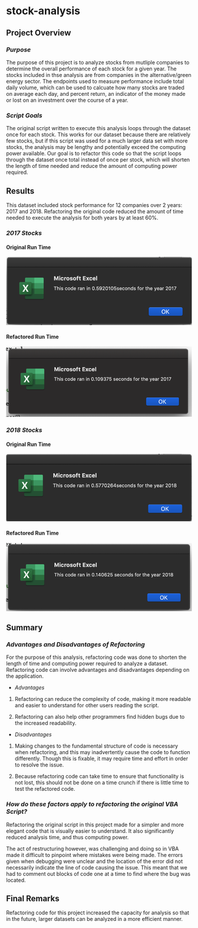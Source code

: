 # stock-analysis

## Project Overview
### *Purpose*
The purpose of this project is to analyze stocks from mutliple companies to determine the overall performance of each stock for a given year. The stocks included in thse analysis are from companies in the alternative/green energy sector. The endpoints used to measure performance include total daily volume, which can be used to calcuate how many stocks are traded on average each day, and percent return, an indicator of the money made or lost on an investment over the course of a year. 

### *Script Goals*
The original script written to execute this analysis loops through the dataset once for each stock. This works for our dataset because there are relatively few stocks, but if this script was used for a much larger data set with more stocks, the analysis may be lengthy and potentially exceed the computing power available. Our goal is to refactor this code so that the script loops through the dataset once total instead of once per stock, which will shorten the length of time needed and reduce the amount of computing power required. 

## Results
This dataset included stock performance for 12 companies over 2 years: 2017 and 2018. Refactoring the original code reduced the amount of time needed to execute the analysis for both years by at least 60%. 

### *2017 Stocks*
#### Original Run Time
![](resources/2017_original_run_time.png)

#### Refactored Run Time
![](resources/VBA_Challenge_2017.png)

### *2018 Stocks*
#### Original Run Time
![](resources/2018_original_run_time.png)

#### Refactored Run Time
![](resources/VBA_Challenge_2018.png)


## Summary
### *Advantages and Disadvantages of Refactoring*
For the purpose of this analysis, refactoring code was done to shorten the length of time and computing power required to analyze a dataset. Refactoring code can involve advantages and disadvantages depending on the application.

* *Advantages*
 1. Refactoring can reduce the complexity of code, making it more readable and easier to   understand for other users reading the script.

 2. Refactoring can also help other programmers find hidden bugs due to the increased readability.

* *Disadvantages*
 1. Making changes to the fundamental structure of code is necessary when refactoring, and this may inadvertently cause the code to function differently. Though this is fixable, it may require time and effort in order to resolve the issue. 
 
  2. Because refactoring code can take time to ensure that functionality is not lost, this should not be done on a time crunch if there is little time to test the refactored code. 


### *How do these factors apply to refactoring the original VBA Script?*
Refactoring the original script in this project made for a simpler and more elegant code that is visually easier to understand. It also significantly reduced analysis time, and thus computing power. 

The act of restructuring however, was challenging and doing so in VBA made it difficult to pinpoint where mistakes were being made. The errors given when debugging were unclear and the location of the error did not necessarily indicate the line of code causing the issue. This meant that we had to comment out blocks of code one at a time to find where the bug was located. 

## Final Remarks
Refactoring code for this project increased the capacity for analysis so that in the future, larger datasets can be analyzed in a more efficient manner.  

